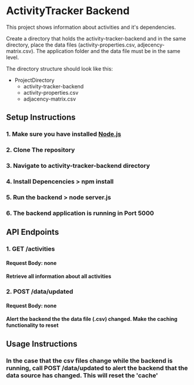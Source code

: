 # ActivityTracker Backend
This project shows information about activities and it's dependencies.

Create a directory that holds the activity-tracker-backend and in the same directory, place the data files (activity-properties.csv, adjecency-matrix.csv). 
The application folder and the data file must be in the same level. 

The directory structure should look like this:
- ProjectDirectory
  - activity-tracker-backend
  - activity-properties.csv
  - adjacency-matrix.csv
 

## Setup Instructions
### 1. Make sure you have installed [Node.js](https://nodejs.org/)
### 2. Clone The repository
### 3. Navigate to activity-tracker-backend directory
### 4. Install Depencencies > npm install
### 5. Run the backend > node server.js
### 6. The backend application is running in Port 5000


## API Endpoints
### 1. GET /activities
#### Request Body: none
#### Retrieve all information about all activities
### 2. POST /data/updated
#### Request Body: none
#### Alert the backend the the data file (.csv) changed. Make the caching functionality to reset

## Usage Instructions
### In the case that the csv files change while the backend is running, call POST /data/updated to alert the backend that the data source has changed. This will reset the 'cache'
